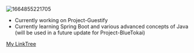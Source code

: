 ![1664855221705](https://user-images.githubusercontent.com/79747007/197045260-b83bb8f4-d995-4d40-b650-f6c1e54a3d2b.jpg)

- Currently working on Project-Guestify <br>
- Currently learning Spring Boot and various advanced concepts of Java (will be used in a future update for Project-BlueTokai) 

[My LinkTree](https://linktr.ee/saadbhaldar1212)






